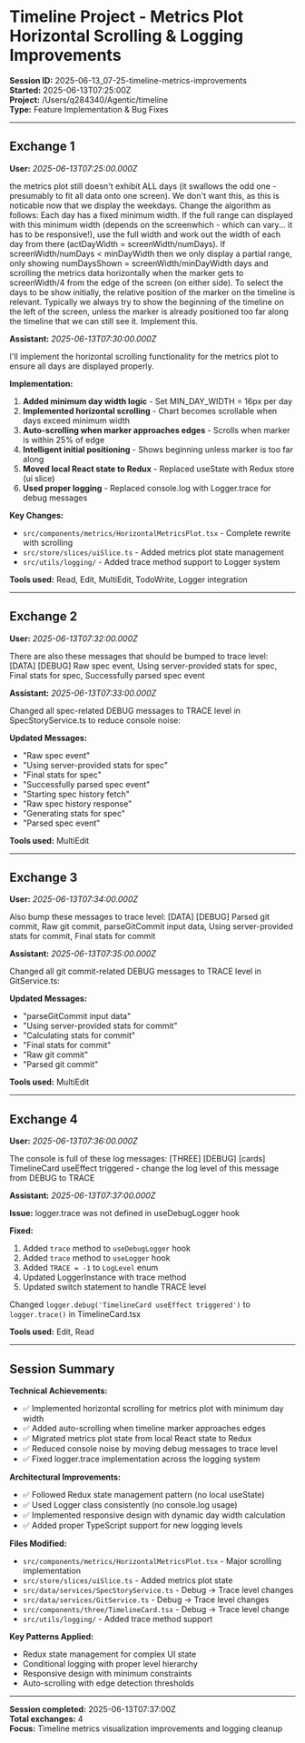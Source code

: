 # Timeline Project - Metrics Plot Horizontal Scrolling & Logging Improvements

**Session ID:** 2025-06-13_07-25-timeline-metrics-improvements  
**Started:** 2025-06-13T07:25:00Z  
**Project:** /Users/q284340/Agentic/timeline  
**Type:** Feature Implementation & Bug Fixes

---

## Exchange 1

**User:**
*2025-06-13T07:25:00.000Z*

the metrics plot still doesn't exhibit ALL days (it swallows the odd one - presumably to fit all data onto one screen). We don't want this, as this is noticable now that we display the weekdays. Change the algorithm as follows: Each day has a fixed minimum width. If the full range can displayed with this minimum width (depends on the screenwhich - which can vary... it has to be responsive!), use the full width and work out the width of each day from there (actDayWidth = screenWidth/numDays). If screenWidth/numDays < minDayWidth then we only display a partial range, only showing numDaysShown = screenWidth/minDayWidth days and scrolling the metrics data horizontally when the marker gets to screenWidth/4 from the edge of the screen (on either side). To select the days to be show initially, the relative position of the marker on the timeline is relevant. Typically we always try to show the beginning of the timeline on the left of the screen, unless the marker is already positioned too far along the timeline that we can still see it. Implement this.

**Assistant:**
*2025-06-13T07:30:00.000Z*

I'll implement the horizontal scrolling functionality for the metrics plot to ensure all days are displayed properly. 

**Implementation:**
1. **Added minimum day width logic** - Set MIN_DAY_WIDTH = 16px per day
2. **Implemented horizontal scrolling** - Chart becomes scrollable when days exceed minimum width
3. **Auto-scrolling when marker approaches edges** - Scrolls when marker is within 25% of edge
4. **Intelligent initial positioning** - Shows beginning unless marker is too far along
5. **Moved local React state to Redux** - Replaced useState with Redux store (ui slice)
6. **Used proper logging** - Replaced console.log with Logger.trace for debug messages

**Key Changes:**
- `src/components/metrics/HorizontalMetricsPlot.tsx` - Complete rewrite with scrolling
- `src/store/slices/uiSlice.ts` - Added metrics plot state management
- `src/utils/logging/` - Added trace method support to Logger system

**Tools used:** Read, Edit, MultiEdit, TodoWrite, Logger integration

---

## Exchange 2

**User:**
*2025-06-13T07:32:00.000Z*

There are also these messages that should be bumped to trace level: [DATA] [DEBUG] Raw spec event, Using server-provided stats for spec, Final stats for spec, Successfully parsed spec event

**Assistant:**
*2025-06-13T07:33:00.000Z*

Changed all spec-related DEBUG messages to TRACE level in SpecStoryService.ts to reduce console noise:

**Updated Messages:**
- "Raw spec event" 
- "Using server-provided stats for spec"
- "Final stats for spec" 
- "Successfully parsed spec event"
- "Starting spec history fetch"
- "Raw spec history response"
- "Generating stats for spec"
- "Parsed spec event"

**Tools used:** MultiEdit

---

## Exchange 3

**User:**
*2025-06-13T07:34:00.000Z*

Also bump these messages to trace level: [DATA] [DEBUG] Parsed git commit, Raw git commit, parseGitCommit input data, Using server-provided stats for commit, Final stats for commit

**Assistant:**
*2025-06-13T07:35:00.000Z*

Changed all git commit-related DEBUG messages to TRACE level in GitService.ts:

**Updated Messages:**
- "parseGitCommit input data"
- "Using server-provided stats for commit" 
- "Calculating stats for commit"
- "Final stats for commit"
- "Raw git commit"
- "Parsed git commit"

**Tools used:** MultiEdit

---

## Exchange 4

**User:**
*2025-06-13T07:36:00.000Z*

The console is full of these log messages: [THREE] [DEBUG] [cards] TimelineCard useEffect triggered - change the log level of this message from DEBUG to TRACE

**Assistant:**
*2025-06-13T07:37:00.000Z*

**Issue:** logger.trace was not defined in useDebugLogger hook

**Fixed:**
1. Added `trace` method to `useDebugLogger` hook
2. Added `trace` method to `useLogger` hook  
3. Added `TRACE = -1` to `LogLevel` enum
4. Updated LoggerInstance with trace method
5. Updated switch statement to handle TRACE level

Changed `logger.debug('TimelineCard useEffect triggered')` to `logger.trace()` in TimelineCard.tsx

**Tools used:** Edit, Read

---

## Session Summary

**Technical Achievements:**
- ✅ Implemented horizontal scrolling for metrics plot with minimum day width
- ✅ Added auto-scrolling when timeline marker approaches edges  
- ✅ Migrated metrics plot state from local React state to Redux
- ✅ Reduced console noise by moving debug messages to trace level
- ✅ Fixed logger.trace implementation across the logging system

**Architectural Improvements:**
- ✅ Followed Redux state management pattern (no local useState)
- ✅ Used Logger class consistently (no console.log usage)
- ✅ Implemented responsive design with dynamic day width calculation
- ✅ Added proper TypeScript support for new logging levels

**Files Modified:**
- `src/components/metrics/HorizontalMetricsPlot.tsx` - Major scrolling implementation
- `src/store/slices/uiSlice.ts` - Added metrics plot state
- `src/data/services/SpecStoryService.ts` - Debug → Trace level changes
- `src/data/services/GitService.ts` - Debug → Trace level changes  
- `src/components/three/TimelineCard.tsx` - Debug → Trace level change
- `src/utils/logging/` - Added trace method support

**Key Patterns Applied:**
- Redux state management for complex UI state
- Conditional logging with proper level hierarchy
- Responsive design with minimum constraints
- Auto-scrolling with edge detection thresholds

---

**Session completed:** 2025-06-13T07:37:00Z  
**Total exchanges:** 4  
**Focus:** Timeline metrics visualization improvements and logging cleanup